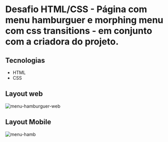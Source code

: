 # Desafio HTML/CSS - Página com menu hamburguer e morphing menu com css transitions - em conjunto com a criadora do projeto.

## Tecnologias
 - HTML
 - CSS

## Layout web
![menu-hamburguer-web](https://user-images.githubusercontent.com/20728338/170144805-64010389-7351-4661-a302-d61b0d88cff4.gif)


## Layout Mobile
![menu-hamb](https://user-images.githubusercontent.com/20728338/170144249-eec9b015-203c-4ba7-9103-820465e79703.gif)


